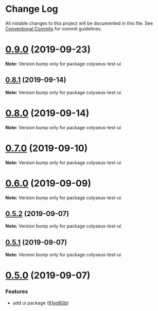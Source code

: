 # Change Log

All notable changes to this project will be documented in this file.
See [Conventional Commits](https://conventionalcommits.org) for commit guidelines.

# [0.9.0](https://github.com/3mcd/colyseus-test/compare/v0.8.1...v0.9.0) (2019-09-23)

**Note:** Version bump only for package colyseus-test-ui





## [0.8.1](https://github.com/3mcd/colyseus-test/compare/v0.8.0...v0.8.1) (2019-09-14)

**Note:** Version bump only for package colyseus-test-ui





# [0.8.0](https://github.com/3mcd/colyseus-test/compare/v0.7.0...v0.8.0) (2019-09-14)

**Note:** Version bump only for package colyseus-test-ui





# [0.7.0](https://github.com/3mcd/colyseus-test/compare/v0.6.0...v0.7.0) (2019-09-10)

**Note:** Version bump only for package colyseus-test-ui





# [0.6.0](https://github.com/3mcd/colyseus-test/compare/v0.5.2...v0.6.0) (2019-09-09)

**Note:** Version bump only for package colyseus-test-ui





## [0.5.2](https://github.com/3mcd/colyseus-test/compare/v0.5.1...v0.5.2) (2019-09-07)

**Note:** Version bump only for package colyseus-test-ui





## [0.5.1](https://github.com/3mcd/colyseus-test/compare/v0.5.0...v0.5.1) (2019-09-07)

**Note:** Version bump only for package colyseus-test-ui





# [0.5.0](https://github.com/3mcd/colyseus-test/compare/v0.4.0...v0.5.0) (2019-09-07)


### Features

* add ui package ([61ed60b](https://github.com/3mcd/colyseus-test/commit/61ed60b))
